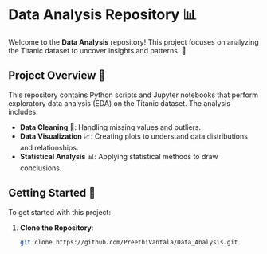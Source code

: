 # Data Analysis Repository 📊

Welcome to the **Data Analysis** repository! This project focuses on analyzing the Titanic dataset to uncover insights and patterns. 🚢

## Project Overview 📝

This repository contains Python scripts and Jupyter notebooks that perform exploratory data analysis (EDA) on the Titanic dataset. The analysis includes:

- **Data Cleaning** 🧹: Handling missing values and outliers.
- **Data Visualization** 📈: Creating plots to understand data distributions and relationships.
- **Statistical Analysis** 📊: Applying statistical methods to draw conclusions.

## Getting Started 🚀

To get started with this project:

1. **Clone the Repository**:
   ```bash
   git clone https://github.com/PreethiVantala/Data_Analysis.git